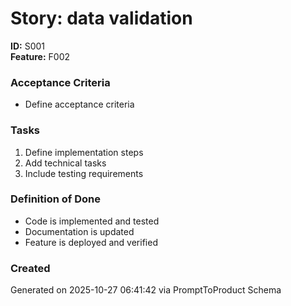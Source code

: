 # Story: data validation
**ID:** S001  
**Feature:** F002  

### Acceptance Criteria
- Define acceptance criteria

### Tasks
1. Define implementation steps
2. Add technical tasks
3. Include testing requirements

### Definition of Done
- Code is implemented and tested
- Documentation is updated
- Feature is deployed and verified

### Created
Generated on 2025-10-27 06:41:42 via PromptToProduct Schema

